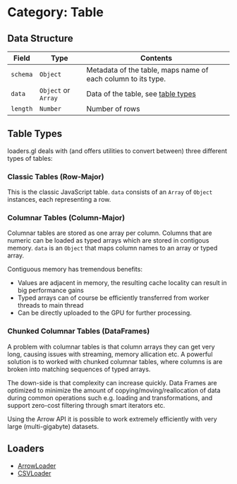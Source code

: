 # Category: Table

## Data Structure

| Field        | Type                | Contents     |
| ------------ | ------------------- | ------------ |
| `schema`     | `Object`            | Metadata of the table, maps name of each column to its type. |
| `data`       | `Object` or `Array` | Data of the table, see [table types](#table-types) |
| `length`     | `Number`            | Number of rows |


## Table Types

loaders.gl deals with (and offers utilities to convert between) three different types of tables:

### Classic Tables (Row-Major)

This is the classic JavaScript table. `data` consists of an `Array` of `Object` instances, each representing a row.

### Columnar Tables (Column-Major)

Columnar tables are stored as one array per column. Columns that are numeric can be loaded as typed arrays which are stored in contigous memory. `data` is an `Object` that maps column names to an array or typed array.

Contiguous memory has tremendous benefits:

- Values are adjacent in memory, the resulting cache locality can result in big performance gains
- Typed arrays can of course be efficiently transferred from worker threads to main thread
- Can be directly uploaded to the GPU for further processing.

### Chunked Columnar Tables (DataFrames)

A problem with columnar tables is that column arrays they can get very long, causing issues with streaming, memory allication etc. A powerful solution is to worked with chunked columnar tables, where columns is are broken into matching sequences of typed arrays.

The down-side is that complexity can increase quickly. Data Frames are optimized to minimize the amount of copying/moving/reallocation of data during common operations such e.g. loading and transformations, and support zero-cost filtering through smart iterators etc.

Using the Arrow API it is possible to work extremely efficiently with very large (multi-gigabyte) datasets.

## Loaders

- [ArrowLoader](/docs/api-reference/arrow/arrow-loader)
- [CSVLoader](/docs/api-reference/csv/csv-loader)


